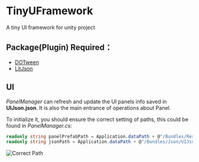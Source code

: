 # TinyUFramework
 A tiny UI framework for unity project

## Package(Plugin) Required：

- [DOTween](http://dotween.demigiant.com/)
- [LitJson](https://github.com/LitJSON/litjson)



## UI

*PanelManager* can refresh and update the UI panels info saved in **UIJson.json**. It is also the main entrance of operations about Panel.

To initialize it, you should ensure the correct setting of paths, this could be found in *PanelManager.cs*:

```csharp
readonly string panelPrefabPath = Application.dataPath + @"/Bundles/Resources/Prefabs/UI/Panel/";
readonly string jsonPath = Application.dataPath + @"/Bundles/Json/UIJson.json";
```

![Correct Path](http://images.tsingloo.com/image-20230311212438698.png)
